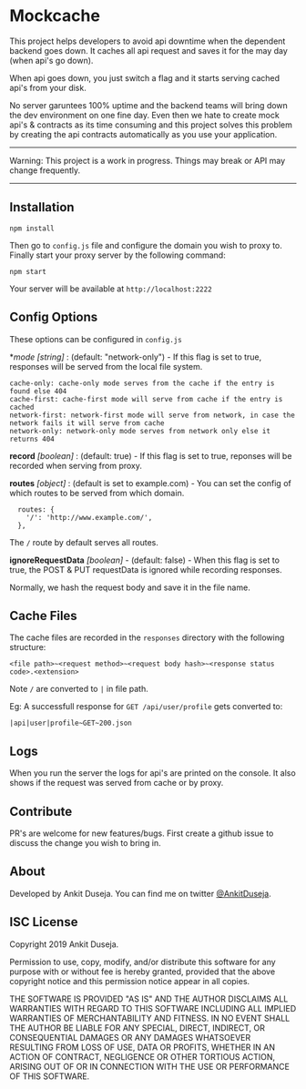 # Mockcache

This project helps developers to avoid api downtime when the dependent backend goes down. It caches all api request and saves it for the may day (when api's go down).

When api goes down, you just switch a flag and it starts serving cached api's from your disk.

No server garuntees 100% uptime and the backend teams will bring down the dev environment on one fine day. Even then we hate to create mock api's & contracts as its time consuming and this project solves this problem by creating the api contracts automatically as you use your application.

---
Warning: This project is a work in progress. Things may break or API may change frequently. 

---


## Installation
```
npm install
```

Then go to `config.js` file and configure the domain you wish to proxy to. Finally start your proxy server by the following command:
```
npm start
```

Your server will be available at `http://localhost:2222`

## Config Options
These options can be configured in `config.js`

**mode* _[string]_ : (default: "network-only") - If this flag is set to true, responses will be served from the local file system.
```
cache-only: cache-only mode serves from the cache if the entry is found else 404
cache-first: cache-first mode will serve from cache if the entry is cached
network-first: network-first mode will serve from network, in case the network fails it will serve from cache
network-only: network-only mode serves from network only else it returns 404
```
**record** _[boolean]_ : (default: true) - If this flag is set to true, reponses will be recorded when serving from proxy.

**routes** _[object]_ : (default is set to example.com) - You can set the config of which routes to be served from which domain.

```
  routes: {
    '/': 'http://www.example.com/',
  },
```
The `/` route by default serves all routes.

**ignoreRequestData** _[boolean]_ - (default: false) - When this flag is set to true, the POST & PUT requestData is ignored while recording responses.

Normally, we hash the request body and save it in the file name.

## Cache Files

The cache files are recorded in the `responses` directory with the following structure:
```
<file path>~<request method>~<request body hash>~<response status code>.<extension>
```
Note `/` are converted to `|` in file path.

Eg: A successfull response for `GET /api/user/profile` gets converted to:
```
|api|user|profile~GET~200.json
```

## Logs
When you run the server the logs for api's are printed on the console. It also shows if the request was served from cache or by proxy.

## Contribute
PR's are welcome for new features/bugs. First create a github issue to discuss the change you wish to bring in.

## About
Developed by Ankit Duseja. You can find me on twitter [@AnkitDuseja](https://www.twitter.com/AnkitDuseja).

## ISC License
Copyright 2019 Ankit Duseja.

Permission to use, copy, modify, and/or distribute this software for any purpose with or without fee is hereby granted, provided that the above copyright notice and this permission notice appear in all copies.

THE SOFTWARE IS PROVIDED "AS IS" AND THE AUTHOR DISCLAIMS ALL WARRANTIES WITH REGARD TO THIS SOFTWARE INCLUDING ALL IMPLIED WARRANTIES OF MERCHANTABILITY AND FITNESS. IN NO EVENT SHALL THE AUTHOR BE LIABLE FOR ANY SPECIAL, DIRECT, INDIRECT, OR CONSEQUENTIAL DAMAGES OR ANY DAMAGES WHATSOEVER RESULTING FROM LOSS OF USE, DATA OR PROFITS, WHETHER IN AN ACTION OF CONTRACT, NEGLIGENCE OR OTHER TORTIOUS ACTION, ARISING OUT OF OR IN CONNECTION WITH THE USE OR PERFORMANCE OF THIS SOFTWARE.